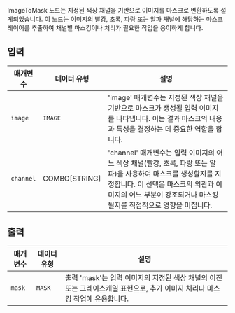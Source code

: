 
ImageToMask 노드는 지정된 색상 채널을 기반으로 이미지를 마스크로 변환하도록 설계되었습니다. 이 노드는 이미지의 빨강, 초록, 파랑 또는 알파 채널에 해당하는 마스크 레이어를 추출하여 채널별 마스킹이나 처리가 필요한 작업을 용이하게 합니다.

## 입력

| 매개변수  | 데이터 유형   | 설명                                                                                                                                                                                                                        |
| --------- | ------------- | --------------------------------------------------------------------------------------------------------------------------------------------------------------------------------------------------------------------------- |
| `image`   | `IMAGE`       | 'image' 매개변수는 지정된 색상 채널을 기반으로 마스크가 생성될 입력 이미지를 나타냅니다. 이는 결과 마스크의 내용과 특성을 결정하는 데 중요한 역할을 합니다.                                                                 |
| `channel` | COMBO[STRING] | 'channel' 매개변수는 입력 이미지의 어느 색상 채널(빨강, 초록, 파랑 또는 알파)을 사용하여 마스크를 생성할지를 지정합니다. 이 선택은 마스크의 외관과 이미지의 어느 부분이 강조되거나 마스킹될지를 직접적으로 영향을 미칩니다. |

## 출력

| 매개변수 | 데이터 유형 | 설명                                                                                                                         |
| -------- | ----------- | ---------------------------------------------------------------------------------------------------------------------------- |
| `mask`   | `MASK`      | 출력 'mask'는 입력 이미지의 지정된 색상 채널의 이진 또는 그레이스케일 표현으로, 추가 이미지 처리나 마스킹 작업에 유용합니다. |
